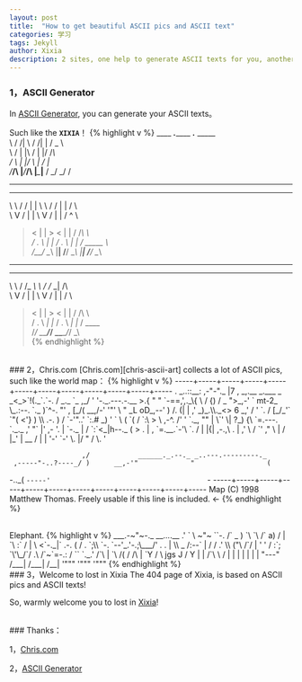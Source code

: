 ```yaml
---
layout: post
title:  "How to get beautiful ASCII pics and ASCII text"
categories: 学习
tags: Jekyll
author: Xixia
description: 2 sites, one help to generate ASCII texts for you, another have lots of ASCII pics.
---
```


###  1，ASCII Generator

In [ASCII Generator][ascii-generator], you can generate your ASCII texts。

Such like the **`XIXIA`**！
{% highlight v %}
____  ___._______  ___.___   _____   
\   \/  /|   \   \/  /|   | /  _  \  
 \     / |   |\     / |   |/  /_\  \
 /     \ |   |/     \ |   /    |    \
/___/\  \|___/___/\  \|___\____|__  /
      \_/          \_/            \/

------------------------------------
___   ___  __  ___   ___  __       ___      
\  \ /  / |  | \  \ /  / |  |     /   \     
 \  V  /  |  |  \  V  /  |  |    /  ^  \    
  >   <   |  |   >   <   |  |   /  /_\  \   
 /  .  \  |  |  /  .  \  |  |  /  _____  \  
/__/ \__\ |__| /__/ \__\ |__| /__/     \__\

------------------------------------
__   _________   _______          
\ \ / /_   _\ \ / /_   _|   /\    
 \ V /  | |  \ V /  | |    /  \   
  > <   | |   > <   | |   / /\ \  
 / . \ _| |_ / . \ _| |_ / ____ \
/_/ \_\_____/_/ \_\_____/_/    \_\   
{% endhighlight %}

<br/>
###  2，Chris.com
[Chris.com][chris-ascii-art] collects a lot of ASCII pics, such like the world map：
{% highlight v %}
-----+-----+-----+-----+-----+-----+-----+-----+-----+-----+-----+-----
           . _..::__:  ,-"-"._        |7       ,     _,.__
   _.___ _ _<_>`!(._`.`-.    /         _._     `_ ,_/  '  '-._.---.-.__
>.{     " " `-==,',._\{  \  / {)      / _ ">_,-' `                mt-2_
  \_.:--.       `._ )`^-. "'       , [_/(                       __,/-'
 '"'     \         "    _L        oD_,--'                )     /. (|
          |           ,'          _)_.\\._<> 6              _,' /  '
          `.         /           [_/_'` `"(                <'}  )
           \\    .-. )           /   `-'"..' `:.#          _)  '
    `        \  (  `(           /         `:\  > \  ,-^.  /' '
              `._,   ""         |           \`'   \|   ?_)  {\
                 `=.---.        `._._       ,'     "`  |' ,- '.
                   |    `-._         |     /          `:`<_|h--._
                   (        >        .     | ,          `=.__.`-'\
                    `.     /         |     |{|              ,-.,\     .
                     |   ,'           \   / `'            ,"     \
                     |  /              |_'                |  __  /
                     | |                                  '-'  `-'   \.
                     |/                                         "    /
                     \.                                             '

                      ,/            ______._.--._ _..---.---------._
     ,-----"-..?----_/ )      __,-'"             "                  (
-.._(                  `-----'                                       `-
-----+-----+-----+-----+-----+-----+-----+-----+-----+-----+-----+-----
Map (C) 1998 Matthew Thomas. Freely usable if this line is included. <-
{% endhighlight %}

<br/>
Elephant.
{% highlight v %}
              ___.-~"~-._   __....__
            .'    `    \ ~"~        ``-.
           /` _      )  `\              `\
          /`  a)    /     |               `\
         :`        /      |                 \
    <`-._|`  .-.  (      /   .            `;\\
     `-. `--'_.'-.;\___/'   .      .       | \\
  _     /:--`     |        /     /        .'  \\
 ("\   /`/        |       '     '         /    :`;
 `\'\_/`/         .\     /`~`=-.:        /     ``
   `._.'          /`\    |      `\      /(
                 /  /\   |        `Y   /  \
           jgs  J  /  Y  |         |  /`\  \
               /  |   |  |         |  |  |  |
              "---"  /___|        /___|  /__|
                     '"""         '"""  '"""
{% endhighlight %}

<br/>
###  3，Welcome to lost in Xixia
The 404 page of Xixia, is based on ASCII pics and ASCII texts!

So, warmly welcome you to lost in [Xixia][welcome-lost-in-xixia]!


<br/>
### Thanks：

1，[Chris.com][chris-ascii-art]

2，[ASCII Generator][ascii-generator]

[chris-ascii-art]: http://www.chris.com/ascii/
[ascii-generator]: http://www.network-science.de/ascii/
[welcome-lost-in-xixia]: http://xixia.info/welcome-lost-in-xixia
